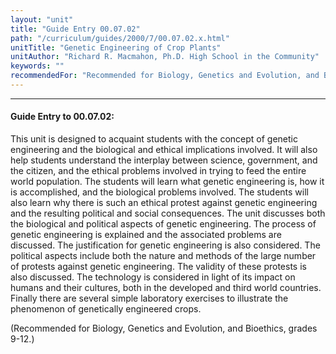 ```yaml
---
layout: "unit"
title: "Guide Entry 00.07.02"
path: "/curriculum/guides/2000/7/00.07.02.x.html"
unitTitle: "Genetic Engineering of Crop Plants"
unitAuthor: "Richard R. Macmahon, Ph.D. High School in the Community"
keywords: ""
recommendedFor: "Recommended for Biology, Genetics and Evolution, and Bioethics, grades 9-12."
---
```

<body>
<hr/>
 <h4>
  Guide Entry to 00.07.02:
 </h4>
 This unit is designed to acquaint students with the concept of genetic engineering  and the biological and ethical implications involved. It will also help students understand the interplay between science, government, and the citizen, and the ethical problems involved in trying to feed the entire world population. The students will learn what genetic engineering is, how it is accomplished, and the biological problems involved. The students will also learn why there is such an ethical protest against genetic engineering and the resulting political and social consequences. The unit discusses both the biological and political aspects of genetic engineering. The process of genetic engineering is explained and the associated problems are discussed. The justification for genetic engineering is also considered. The political aspects include both the nature and methods of the large number of protests against genetic engineering. The validity of these protests is also discussed. The technology is considered in light of its impact on humans and their cultures, both in the developed and third world countries. Finally there are several simple laboratory exercises to illustrate the phenomenon of genetically engineered crops.
 <p>
  (Recommended for Biology, Genetics and Evolution, and Bioethics, grades 9-12.)
 </p>


</body>